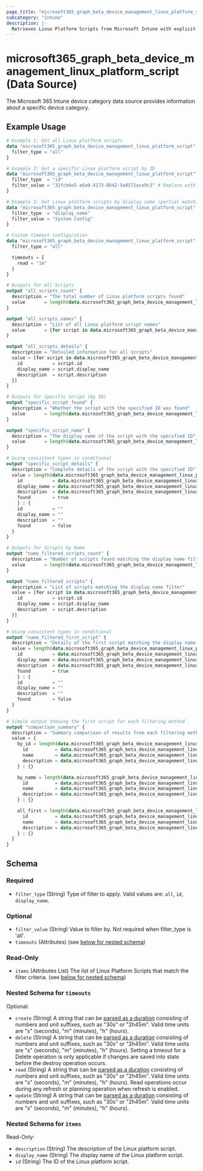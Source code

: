 ```yaml
---
page_title: "microsoft365_graph_beta_device_management_linux_platform_script Data Source - terraform-provider-microsoft365"
subcategory: "Intune"
description: |-
  Retrieves Linux Platform Scripts from Microsoft Intune with explicit filtering options.
---
```


# microsoft365_graph_beta_device_management_linux_platform_script (Data Source)

The Microsoft 365 Intune device category data source provides information about a specific device category.

## Example Usage

```terraform
# Example 1: Get all Linux platform scripts
data "microsoft365_graph_beta_device_management_linux_platform_script" "all_scripts" {
  filter_type = "all"
}

# Example 2: Get a specific Linux platform script by ID
data "microsoft365_graph_beta_device_management_linux_platform_script" "specific_script" {
  filter_type  = "id"
  filter_value = "31fcb6e5-a6a9-4173-8642-5a8572ace9c3" # Replace with actual ID
}

# Example 3: Get Linux platform scripts by display name (partial match)
data "microsoft365_graph_beta_device_management_linux_platform_script" "by_name" {
  filter_type  = "display_name"
  filter_value = "System Config"
}

# Custom timeout configuration
data "microsoft365_graph_beta_device_management_linux_platform_script" "with_timeout" {
  filter_type = "all"

  timeouts = {
    read = "1m"
  }
}

# Outputs for All Scripts
output "all_scripts_count" {
  description = "The total number of Linux platform scripts found"
  value       = length(data.microsoft365_graph_beta_device_management_linux_platform_script.all_scripts.items)
}

output "all_scripts_names" {
  description = "List of all Linux platform script names"
  value       = [for script in data.microsoft365_graph_beta_device_management_linux_platform_script.all_scripts.items : script.display_name]
}

output "all_scripts_details" {
  description = "Detailed information for all scripts"
  value = [for script in data.microsoft365_graph_beta_device_management_linux_platform_script.all_scripts.items : {
    id           = script.id
    display_name = script.display_name
    description  = script.description
  }]
}

# Outputs for Specific Script (by ID)
output "specific_script_found" {
  description = "Whether the script with the specified ID was found"
  value       = length(data.microsoft365_graph_beta_device_management_linux_platform_script.specific_script.items) > 0
}

output "specific_script_name" {
  description = "The display name of the script with the specified ID"
  value       = length(data.microsoft365_graph_beta_device_management_linux_platform_script.specific_script.items) > 0 ? data.microsoft365_graph_beta_device_management_linux_platform_script.specific_script.items[0].display_name : ""
}

# Using consistent types in conditional
output "specific_script_details" {
  description = "Complete details of the script with the specified ID"
  value = length(data.microsoft365_graph_beta_device_management_linux_platform_script.specific_script.items) > 0 ? {
    id           = data.microsoft365_graph_beta_device_management_linux_platform_script.specific_script.items[0].id
    display_name = data.microsoft365_graph_beta_device_management_linux_platform_script.specific_script.items[0].display_name
    description  = data.microsoft365_graph_beta_device_management_linux_platform_script.specific_script.items[0].description
    found        = true
    } : {
    id           = ""
    display_name = ""
    description  = ""
    found        = false
  }
}

# Outputs for Scripts by Name
output "name_filtered_scripts_count" {
  description = "Number of scripts found matching the display name filter"
  value       = length(data.microsoft365_graph_beta_device_management_linux_platform_script.by_name.items)
}

output "name_filtered_scripts" {
  description = "List of scripts matching the display name filter"
  value = [for script in data.microsoft365_graph_beta_device_management_linux_platform_script.by_name.items : {
    id           = script.id
    display_name = script.display_name
    description  = script.description
  }]
}

# Using consistent types in conditional
output "name_filtered_first_script" {
  description = "Details of the first script matching the display name filter (if any)"
  value = length(data.microsoft365_graph_beta_device_management_linux_platform_script.by_name.items) > 0 ? {
    id           = data.microsoft365_graph_beta_device_management_linux_platform_script.by_name.items[0].id
    display_name = data.microsoft365_graph_beta_device_management_linux_platform_script.by_name.items[0].display_name
    description  = data.microsoft365_graph_beta_device_management_linux_platform_script.by_name.items[0].description
    found        = true
    } : {
    id           = ""
    display_name = ""
    description  = ""
    found        = false
  }
}

# Simple output showing the first script for each filtering method
output "comparison_summary" {
  description = "Summary comparison of results from each filtering method"
  value = {
    by_id = length(data.microsoft365_graph_beta_device_management_linux_platform_script.specific_script.items) > 0 ? {
      id          = data.microsoft365_graph_beta_device_management_linux_platform_script.specific_script.items[0].id
      name        = data.microsoft365_graph_beta_device_management_linux_platform_script.specific_script.items[0].display_name
      description = data.microsoft365_graph_beta_device_management_linux_platform_script.specific_script.items[0].description
    } : {}

    by_name = length(data.microsoft365_graph_beta_device_management_linux_platform_script.by_name.items) > 0 ? {
      id          = data.microsoft365_graph_beta_device_management_linux_platform_script.by_name.items[0].id
      name        = data.microsoft365_graph_beta_device_management_linux_platform_script.by_name.items[0].display_name
      description = data.microsoft365_graph_beta_device_management_linux_platform_script.by_name.items[0].description
    } : {}

    all_first = length(data.microsoft365_graph_beta_device_management_linux_platform_script.all_scripts.items) > 0 ? {
      id          = data.microsoft365_graph_beta_device_management_linux_platform_script.all_scripts.items[0].id
      name        = data.microsoft365_graph_beta_device_management_linux_platform_script.all_scripts.items[0].display_name
      description = data.microsoft365_graph_beta_device_management_linux_platform_script.all_scripts.items[0].description
    } : {}
  }
}
```

<!-- schema generated by tfplugindocs -->
## Schema

### Required

- `filter_type` (String) Type of filter to apply. Valid values are: `all`, `id`, `display_name`.

### Optional

- `filter_value` (String) Value to filter by. Not required when filter_type is 'all'.
- `timeouts` (Attributes) (see [below for nested schema](#nestedatt--timeouts))

### Read-Only

- `items` (Attributes List) The list of Linux Platform Scripts that match the filter criteria. (see [below for nested schema](#nestedatt--items))

<a id="nestedatt--timeouts"></a>
### Nested Schema for `timeouts`

Optional:

- `create` (String) A string that can be [parsed as a duration](https://pkg.go.dev/time#ParseDuration) consisting of numbers and unit suffixes, such as "30s" or "2h45m". Valid time units are "s" (seconds), "m" (minutes), "h" (hours).
- `delete` (String) A string that can be [parsed as a duration](https://pkg.go.dev/time#ParseDuration) consisting of numbers and unit suffixes, such as "30s" or "2h45m". Valid time units are "s" (seconds), "m" (minutes), "h" (hours). Setting a timeout for a Delete operation is only applicable if changes are saved into state before the destroy operation occurs.
- `read` (String) A string that can be [parsed as a duration](https://pkg.go.dev/time#ParseDuration) consisting of numbers and unit suffixes, such as "30s" or "2h45m". Valid time units are "s" (seconds), "m" (minutes), "h" (hours). Read operations occur during any refresh or planning operation when refresh is enabled.
- `update` (String) A string that can be [parsed as a duration](https://pkg.go.dev/time#ParseDuration) consisting of numbers and unit suffixes, such as "30s" or "2h45m". Valid time units are "s" (seconds), "m" (minutes), "h" (hours).


<a id="nestedatt--items"></a>
### Nested Schema for `items`

Read-Only:

- `description` (String) The description of the Linux platform script.
- `display_name` (String) The display name of the Linux platform script.
- `id` (String) The ID of the Linux platform script.